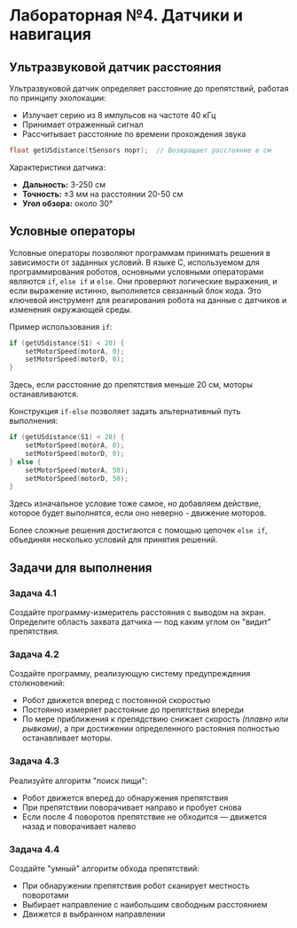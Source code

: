 # Лабораторная №4. Датчики и навигация

## Ультразвуковой датчик расстояния

Ультразвуковой датчик определяет расстояние до препятствий, работая по принципу эхолокации:

- Излучает серию из 8 импульсов на частоте 40 кГц
- Принимает отраженный сигнал
- Рассчитывает расстояние по времени прохождения звука

```c
float getUSdistance(tSensors порт);  // Возвращает расстояние в см
```

Характеристики датчика:

- **Дальность:** 3-250 см
- **Точность:** ±3 мм на расстоянии 20-50 см
- **Угол обзора:** около 30°

## Условные операторы

Условные операторы позволяют программам принимать решения в зависимости от заданных условий. В языке C, используемом для программирования роботов, основными условными операторами являются `if`, `else if` и `else`. Они проверяют логические выражения, и если выражение истинно, выполняется связанный блок кода. Это ключевой инструмент для реагирования робота на данные с датчиков и изменения окружающей среды.

Пример использования `if`:

```c
if (getUSdistance(S1) < 20) {
    setMotorSpeed(motorA, 0);
    setMotorSpeed(motorD, 0);
}
```

Здесь, если расстояние до препятствия меньше 20 см, моторы останавливаются.

Конструкция `if-else` позволяет задать альтернативный путь выполнения:

```c
if (getUSdistance(S1) < 20) {
    setMotorSpeed(motorA, 0);
    setMotorSpeed(motorD, 0);
} else {
    setMotorSpeed(motorA, 50);
    setMotorSpeed(motorD, 50);
}
```

Здесь изначальное условие тоже самое, но добавляем действие, которое будет выполнятся, если оно неверно - движение моторов.

Более сложные решения достигаются с помощью цепочек `else if`, объединяя несколько условий для принятия решений.

## Задачи для выполнения

### Задача 4.1

Создайте программу-измеритель расстояния с выводом на экран. Определите область захвата датчика — под каким углом он "видит" препятствия.

### Задача 4.2

Создайте программу, реализующую систему предупреждения столкновений:

- Робот движется вперед с постоянной скоростью
- Постоянно измеряет расстояние до препятствия впереди
- По мере приближения к препядствию снижает скорость *(плавно или рывками)*, а при достижении определенного растояния полностью останавливает моторы.

### Задача 4.3

Реализуйте алгоритм "поиск пищи":

- Робот движется вперед до обнаружения препятствия
- При препятствии поворачивает направо и пробует снова
- Если после 4 поворотов препятствие не обходится — движется назад и поворачивает налево

### Задача 4.4

Создайте "умный" алгоритм обхода препятствий:

- При обнаружении препятствия робот сканирует местность поворотами
- Выбирает направление с наибольшим свободным расстоянием
- Движется в выбранном направлении

